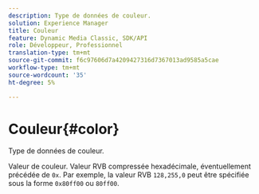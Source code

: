 ```yaml
---
description: Type de données de couleur.
solution: Experience Manager
title: Couleur
feature: Dynamic Media Classic, SDK/API
role: Développeur, Professionnel
translation-type: tm+mt
source-git-commit: f6c97606d7a4209427316d7367013ad9585a5cae
workflow-type: tm+mt
source-wordcount: '35'
ht-degree: 5%

---
```



# Couleur{#color}

Type de données de couleur.

Valeur de couleur. Valeur RVB compressée hexadécimale, éventuellement précédée de `0x`. Par exemple, la valeur RVB `128,255,0` peut être spécifiée sous la forme `0x80ff00` ou `80ff00`.
